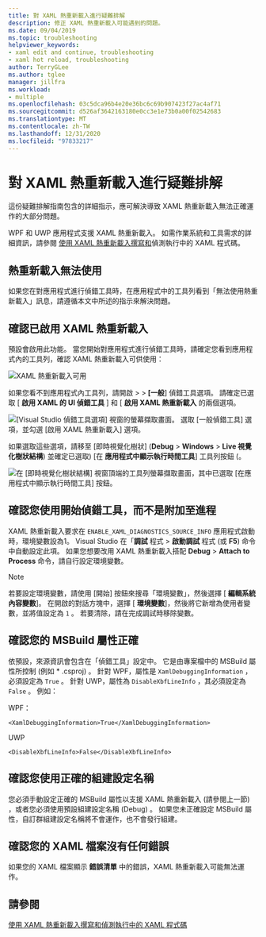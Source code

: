 ```yaml
---
title: 對 XAML 熱重新載入進行疑難排解
description: 修正 XAML 熱重新載入可能遇到的問題。
ms.date: 09/04/2019
ms.topic: troubleshooting
helpviewer_keywords:
- xaml edit and continue, troubleshooting
- xaml hot reload, troubleshooting
author: TerryGLee
ms.author: tglee
manager: jillfra
ms.workload:
- multiple
ms.openlocfilehash: 03c5dca96b4e20e36bc6c69b907423f27ac4af71
ms.sourcegitcommit: d526af3642163180e0cc3e1e73b0a00f02542683
ms.translationtype: MT
ms.contentlocale: zh-TW
ms.lasthandoff: 12/31/2020
ms.locfileid: "97833217"
---
```

# <a name="troubleshooting-xaml-hot-reload"></a>對 XAML 熱重新載入進行疑難排解

這份疑難排解指南包含的詳細指示，應可解決導致 XAML 熱重新載入無法正確運作的大部分問題。

WPF 和 UWP 應用程式支援 XAML 熱重新載入。 如需作業系統和工具需求的詳細資訊，請參閱 [使用 XAML 熱重新載入撰寫和](xaml-hot-reload.md)偵測執行中的 XAML 程式碼。

## <a name="hot-reload-is-not-available"></a>熱重新載入無法使用

如果您在對應用程式進行偵錯工具時，在應用程式中的工具列看到「無法使用熱重新載入」訊息，請遵循本文中所述的指示來解決問題。

## <a name="verify-that-xaml-hot-reload-is-enabled"></a>確認已啟用 XAML 熱重新載入

預設會啟用此功能。 當您開始對應用程式進行偵錯工具時，請確定您看到應用程式內的工具列，確認 XAML 熱重新載入可供使用：

![XAML 熱重新載入可用](../debugger/media/xaml-hot-reload-available.png)

如果您看不到應用程式內工具列，請開啟  >    >  **[一般**] 偵錯工具選項。 請確定已選取 [ **啟用 XAML 的 UI 偵錯工具** ] 和 [ **啟用 XAML 熱重新載入** 的兩個選項。

![[Visual Studio 偵錯工具選項] 視窗的螢幕擷取畫面。 選取 [一般偵錯工具] 選項，並勾選 [啟用 XAML 熱重新載入] 選項。](../debugger/media/xaml-hot-reload-enable.png)

如果選取這些選項，請移至 [即時視覺化樹狀] (**Debug**  >  **Windows**  >  **Live 視覺化樹狀結構**) 並確定已選取) [在 **應用程式中顯示執行時間工具**] 工具列按鈕 (。

![在 [即時視覺化樹狀結構] 視窗頂端的工具列螢幕擷取畫面，其中已選取 [在應用程式中顯示執行時間工具] 按鈕。](../debugger/media/xaml-hot-reload-show-runtime-tools.png)

## <a name="verify-that-you-use-start-debugging-rather-than-attach-to-process"></a>確認您使用開始偵錯工具，而不是附加至進程

XAML 熱重新載入要求在 `ENABLE_XAML_DIAGNOSTICS_SOURCE_INFO` 應用程式啟動時，環境變數設為1。 Visual Studio 在「**調試** 程式  >  **啟動調試** 程式 (或 **F5**) 命令中自動設定此項。 如果您想要改用 XAML 熱重新載入搭配 **Debug**  >  **Attach to Process** 命令，請自行設定環境變數。

> [!NOTE]
> 若要設定環境變數，請使用 [開始] 按鈕來搜尋「環境變數」，然後選擇 [ **編輯系統內容變數**]。 在開啟的對話方塊中，選擇 [ **環境變數**]，然後將它新增為使用者變數，並將值設定為 `1` 。 若要清除，請在完成調試時移除變數。

## <a name="verify-that-your-msbuild-properties-are-correct"></a>確認您的 MSBuild 屬性正確

依預設，來源資訊會包含在「偵錯工具」設定中。 它是由專案檔中的 MSBuild 屬性所控制 (例如 * .csproj) 。 針對 WPF，屬性是 `XamlDebuggingInformation` ，必須設定為 `True` 。 針對 UWP，屬性為 `DisableXbfLineInfo` ，其必須設定為 `False` 。 例如：

WPF：

`<XamlDebuggingInformation>True</XamlDebuggingInformation>`

UWP

`<DisableXbfLineInfo>False</DisableXbfLineInfo>`

## <a name="verify-that-you-are-using-the-correct-build-configuration-name"></a>確認您使用正確的組建設定名稱

您必須手動設定正確的 MSBuild 屬性以支援 XAML 熱重新載入 (請參閱上一節) ，或者您必須使用預設組建設定名稱 (Debug) 。 如果您未正確設定 MSBuild 屬性，自訂群組建設定名稱將不會運作，也不會發行組建。

## <a name="verify-that-your-xaml-file-has-no-errors"></a>確認您的 XAML 檔案沒有任何錯誤

如果您的 XAML 檔案顯示 **錯誤清單** 中的錯誤，XAML 熱重新載入可能無法運作。

## <a name="see-also"></a>請參閱

[使用 XAML 熱重新載入撰寫和偵測執行中的 XAML 程式碼](xaml-hot-reload.md)
